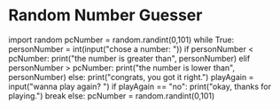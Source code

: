# Random Number Guesser
import random 
pcNumber = random.randint(0,101)
while True:
    personNumber = int(input("chose a number: "))
    if personNumber < pcNumber:
        print("the number is greater than", personNumber)
    elif  personNumber > pcNumber:
        print("the number is lower than", personNumber)
    else:
        print("congrats, you got it right.")
        playAgain = input("wanna play again? ")
        if playAgain == "no":
            print("okay, thanks for playing.")
            break
        else:
            pcNumber = random.randint(0,101)
